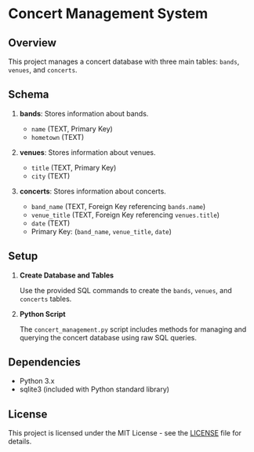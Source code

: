 # Concert Management System

## Overview

This project manages a concert database with three main tables: `bands`, `venues`, and `concerts`. 

## Schema

1. **bands**: Stores information about bands.
   - `name` (TEXT, Primary Key)
   - `hometown` (TEXT)

2. **venues**: Stores information about venues.
   - `title` (TEXT, Primary Key)
   - `city` (TEXT)

3. **concerts**: Stores information about concerts.
   - `band_name` (TEXT, Foreign Key referencing `bands.name`)
   - `venue_title` (TEXT, Foreign Key referencing `venues.title`)
   - `date` (TEXT)
   - Primary Key: (`band_name`, `venue_title`, `date`)

## Setup

1. **Create Database and Tables**

   Use the provided SQL commands to create the `bands`, `venues`, and `concerts` tables.

2. **Python Script**

   The `concert_management.py` script includes methods for managing and querying the concert database using raw SQL queries.


## Dependencies

- Python 3.x
- sqlite3 (included with Python standard library)

## License

This project is licensed under the MIT License - see the [LICENSE](LICENSE) file for details.
